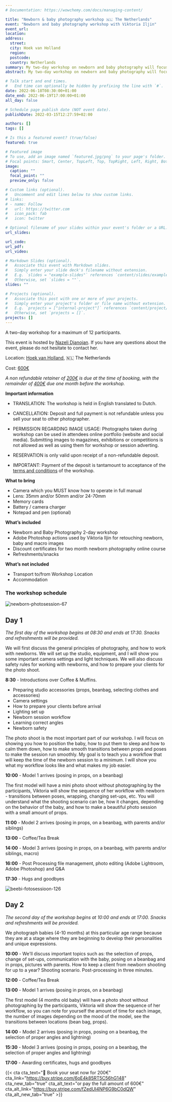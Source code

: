 ```yaml
---
# Documentation: https://wowchemy.com/docs/managing-content/

title: "Newborn & baby photography workshop 🇳🇱 The Netherlands"
event: "Newborn and baby photography workshop with Viktoria Iljin"
event_url:
location:
address:
  street:
  city: Hoek van Holland
  region:
  postcode:
  country: Netherlands
summary: My two-day workshop on newborn and baby photography will focus on posing newborns, photographing babies, lighting, equipment and settings, shooting angles, wrapping, using props, editing workflows, and more. 
abstract: My two-day workshop on newborn and baby photography will focus on posing newborns, photographing babies, lighting, equipment and settings, shooting angles, wrapping, using props, editing workflows, and more. After the workshop, you will be able to plan photo sessions scenarios, perfect newborn poses, and be inspired with new ideas. You will learn how to make the most of an hour for a photo session of a baby up to one year old, with a variety of props. The workshop is suitable for both beginners and experienced photographers.

# Talk start and end times.
#   End time can optionally be hidden by prefixing the line with `#`.
date: 2022-06-18T08:30:00+01:00
date_end: 2022-06-19T17:00:00+01:00
all_day: false

# Schedule page publish date (NOT event date).
publishDate: 2022-03-15T12:27:59+02:00

authors: []
tags: []

# Is this a featured event? (true/false)
featured: true

# Featured image
# To use, add an image named `featured.jpg/png` to your page's folder. 
# Focal points: Smart, Center, TopLeft, Top, TopRight, Left, Right, BottomLeft, Bottom, BottomRight.
image:
  caption: ""
  focal_point: ""
  preview_only: false

# Custom links (optional).
#   Uncomment and edit lines below to show custom links.
# links:
# - name: Follow
#   url: https://twitter.com
#   icon_pack: fab
#   icon: twitter

# Optional filename of your slides within your event's folder or a URL.
url_slides:

url_code:
url_pdf:
url_video:

# Markdown Slides (optional).
#   Associate this event with Markdown slides.
#   Simply enter your slide deck's filename without extension.
#   E.g. `slides = "example-slides"` references `content/slides/example-slides.md`.
#   Otherwise, set `slides = ""`.
slides: ""

# Projects (optional).
#   Associate this post with one or more of your projects.
#   Simply enter your project's folder or file name without extension.
#   E.g. `projects = ["internal-project"]` references `content/project/deep-learning/index.md`.
#   Otherwise, set `projects = []`.
projects: []
---
```

A two-day workshop for a maximum of 12 participants. 

This event is hosted by [Nazeli Djanojan](https://www.instagram.com/by_lilit_fotografie/). If you have any questions about the event, please do not hesitate to contact her.

Location: [Hoek van Holland](https://en.wikipedia.org/wiki/Hook_of_Holland), 🇳🇱 The Netherlands

Cost: [600€](https://buy.stripe.com/fZedUI4NP6G9bC0dQW)

_A non refundable retainer of [200€](https://buy.stripe.com/6oE4k85RT5C56hG148) is due at the time of booking, with the remainder of [400€](https://buy.stripe.com/28o9EsfstaWp8pO3ch) due one month before the workshop._

**Important information**

- TRANSLATION: The workshop is held in English translated to Dutch. 

- CANCELLATION: Deposit and full payment is not refundable unless you sell your seat to other photographer.

- PERMISSION REGARDING IMAGE USAGE: Photographs taken during workshop can be used in attendees online portfolio (website and social media). Submitting images to magazines, exhibitions or competitions is not allowed as well as using them for workshop or session adverting.

- RESERVATION is only valid upon receipt of a non-refundable deposit.

- IMPORTANT: Payment of the deposit is tantamount to acceptance of the [terms and conditions](/en/workshops-tos/) of the workshop.

**What to bring**
- Camera which you MUST know how to operate in full manual 
- Lens: 35mm and/or 50mm and/or 24-70mm 
- Memory cards
- Battery / camera charger
- Notepad and pen (optional)

**What’s included**
- Newborn and Baby Photography 2-day workshop
- Adobe Photoshop actions used by Viktoria Iljin for retouching newborn, baby and macro images
- Discount certificates for two month newborn photography online course
- Refreshments/snacks

**What’s not included**
- Transport to/from Workshop Location
- Accommodation

### The workshop schedule

![newborn-photosession-67](https://www.lastefoto.ee/en/project/newborn/newborn-photosession-67.jpg)

## Day 1 

_The first day of the workshop begins at 08:30 and ends at 17:30. Snacks and refreshments will be provided._

We will first discuss the general principles of photography, and how to work with newborns. We will set up the studio, equipment, and I will show you some important camera settings and light techniques. We will also discuss safety rules for working with newborns, and how to prepare your clients for the photo shoot.

**8:30** - Introductions over Coffee & Muffins. 

- Preparing studio accessories (props, beanbag, selecting clothes and accessories)
- Camera settings
- How to prepare your clients before arrival
- Lighting set up
- Newborn session workflow
- Learning correct angles
- Newborn safety

The photo shoot is the most important part of our workshop. I will focus on showing you how to position the baby, how to put them to sleep and how to calm them down, how to make smooth transitions between props and poses to make the session run smoothly. My goal is to teach you a workflow that will keep the time of the newborn session to a minimum. I will show you what my workflow looks like and what makes my job easier. 

**10:00** - Model 1 arrives (posing in props, on a beanbag)

The first model will have a mini photo shoot without photographing by the participants, Viktoria will show the sequence of her workflow with newborn - transitions between poses, wrapping, changing set-ups, etc. You will understand what the shooting scenario can be, how it changes, depending on the behavior of the baby, and how to make a beautiful photo session with a small amount of props.

**11:00** - Model 2 arrives (posing in props, on a beanbag, with parents and/or siblings)

**13:00** - Coffee/Tea Break

**14:00** - Model 3 arrives (posing in props, on a beanbag, with parents and/or siblings, macro)

**16:00** - Post Processing file management, photo editing (Adobe Lightroom, Adobe Photoshop) and Q&A 

**17:30** - Hugs and goodbyes

![beebi-fotosessioon-126](https://www.lastefoto.ee/en/project/babies/beebi-fotosessioon-126.jpg)

## Day 2

_The second day of the workshop begins at 10:00 and ends at 17:00. Snacks and refreshments will be provided._

We photograph babies (4-10 months) at this particular age range because they are at a stage where they are beginning to develop their personalities and unique expressions.

**10:00** - We'll discuss important topics such as: the selection of props, change of set-ups, communication with the baby, posing on a beanbag and in props, pictures with parents. How to keep a client from newborn shooting for up to a year? Shooting scenario. Post-processing in three minutes.

**12:00** - Coffee/Tea Break

**13:00** - Model 1 arrives (posing in props, on a beanbag)

The first model (4 months old baby) will have a photo shoot without photographing by the participants, Viktoria will show the sequence of her workflow, so you can note for yourself the amount of time for each image, the number of images depending on the mood of the model, see the transitions between locations (bean bag, props).

**14:00** - Model 2 arrives (posing in props, posing on a beanbag, the selection of proper angles and lightning)

**15:30** - Model 3 arrives (posing in props, posing on a beanbag, the selection of proper angles and lightning)

**17:00** - Awarding certificates, hugs and goodbyes


{{< cta cta_text="💛 Book your seat now for 200€" cta_link="https://buy.stripe.com/6oE4k85RT5C56hG148" cta_new_tab="true" cta_alt_text="or pay the full amount of 600€" cta_alt_link="https://buy.stripe.com/fZedUI4NP6G9bC0dQW" cta_alt_new_tab="true" >}}